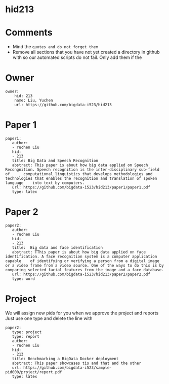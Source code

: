 # hid213
# Comments

* Mind the ```quotes and do not forget them```
* Remove all sections that you have not yet created a directory in github with so our automated scripts do not fail. Only add them if the 

# Owner

```
owner:
    hid: 213
    name: Liu, Yuchen
    url: https://github.com/bigdata-i523/hid213
```

# Paper 1

```
paper1:
   author: 
   - Yuchen Liu
   hid:
   - 213
   title: Big Data and Speech Recognition 
   abstract: This paper is about how big data applied on Speech Recongnition. Speech recognition is the inter-disciplinary sub-field of      computational linguistics that develops methodologies and technologies that enables the recognition and translation of spoken language    into text by computers. 
   url: https://github.com/bigdata-i523/hid213/paper1/paper1.pdf
   type: latex
```
   
# Paper 2

```
paper2:
   author: 
   - Yuchen Liu
   hid:
   - 213
   title:  Big data and face identification
   abstract: TThis paper is about how big data applied on face identification. A face recognition system is a computer application capable    of identifying or verifying a person from a digital image or a video frame from a video source. One of the ways to do this is by          comparing selected facial features from the image and a face database.
   url: https://github.com/bigdata-i523/hid213/paper2/paper2.pdf
   type: word
```

# Project 

We will assign new pids for you when we approve the project and reports   
Just use one type and delete the line with 

```
paper2:
   type: project
   type: report
   author: 
   - Yuchen Liu
   hid:
   - 213
   title: Benchmarking a BigData Docker deployment
   abstract: This paper showcases tis and that and the other 
   url: https://github.com/bigdata-i523/sample-pid000/project/report.pdf
   type: latex
```
   
